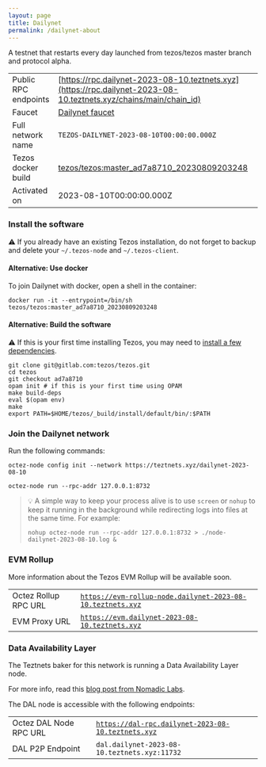 ```yaml
---
layout: page
title: Dailynet
permalink: /dailynet-about
---
```


A testnet that restarts every day launched from tezos/tezos master branch and protocol alpha.

| | |
|-------|---------------------|
| Public RPC endpoints | [https://rpc.dailynet-2023-08-10.teztnets.xyz](https://rpc.dailynet-2023-08-10.teztnets.xyz/chains/main/chain_id)<br/> |
| Faucet | [Dailynet faucet](https://faucet.dailynet-2023-08-10.teztnets.xyz) |
| Full network name | `TEZOS-DAILYNET-2023-08-10T00:00:00.000Z` |
| Tezos docker build | [tezos/tezos:master_ad7a8710_20230809203248](https://hub.docker.com/r/tezos/tezos/tags?page=1&ordering=last_updated&name=master_ad7a8710_20230809203248) |
| Activated on | 2023-08-10T00:00:00.000Z |





### Install the software

⚠️  If you already have an existing Tezos installation, do not forget to backup and delete your `~/.tezos-node` and `~/.tezos-client`.



#### Alternative: Use docker

To join Dailynet with docker, open a shell in the container:

```
docker run -it --entrypoint=/bin/sh tezos/tezos:master_ad7a8710_20230809203248
```

#### Alternative: Build the software

⚠️  If this is your first time installing Tezos, you may need to [install a few dependencies](https://tezos.gitlab.io/introduction/howtoget.html#setting-up-the-development-environment-from-scratch).

```
git clone git@gitlab.com:tezos/tezos.git
cd tezos
git checkout ad7a8710
opam init # if this is your first time using OPAM
make build-deps
eval $(opam env)
make
export PATH=$HOME/tezos/_build/install/default/bin/:$PATH
```

### Join the Dailynet network

Run the following commands:

```
octez-node config init --network https://teztnets.xyz/dailynet-2023-08-10

octez-node run --rpc-addr 127.0.0.1:8732
```

> 💡 A simple way to keep your process alive is to use `screen` or `nohup` to keep it running in the background while redirecting logs into files at the same time. For example:
>
> ```bash=13
> nohup octez-node run --rpc-addr 127.0.0.1:8732 > ./node-dailynet-2023-08-10.log &
> ```


### EVM Rollup

More information about the Tezos EVM Rollup will be available soon.

| | |
|-------|---------------------|
| Octez Rollup RPC URL | [`https://evm-rollup-node.dailynet-2023-08-10.teztnets.xyz`](https://evm-rollup-node.dailynet-2023-08-10.teztnets.xyz/global/block/head) |
| EVM Proxy URL | [`https://evm.dailynet-2023-08-10.teztnets.xyz`](https://evm.dailynet-2023-08-10.teztnets.xyz) |




### Data Availability Layer

The Teztnets baker for this network is running a Data Availability Layer node.

For more info, read this [blog post from Nomadic Labs](https://research-development.nomadic-labs.com/data-availability-layer-tezos.html).

The DAL node is accessible with the following endpoints:

| | |
|-------|---------------------|
| Octez DAL Node RPC URL | [`https://dal-rpc.dailynet-2023-08-10.teztnets.xyz`](https://dal-rpc.dailynet-2023-08-10.teztnets.xyz) |
| DAL P2P Endpoint | `dal.dailynet-2023-08-10.teztnets.xyz:11732` |




